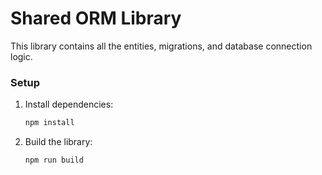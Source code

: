 # Shared ORM Library

This library contains all the entities, migrations, and database connection logic.

### Setup

1. Install dependencies:
    ```bash
    npm install
    ```

2. Build the library:
    ```bash
    npm run build
    ```
